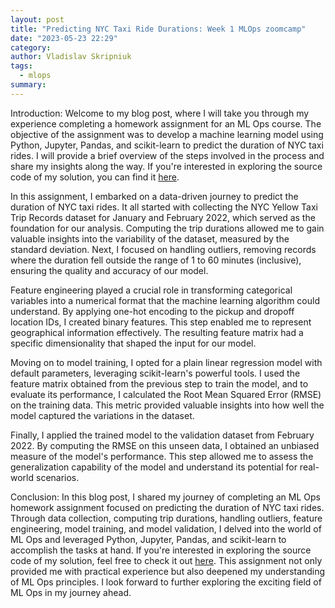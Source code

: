 ```yaml
---
layout: post
title: "Predicting NYC Taxi Ride Durations: Week 1 MLOps zoomcamp"
date: "2023-05-23 22:29"
category: 
author: Vladislav Skripniuk
tags:
  - mlops
summary: 
---
```


Introduction:
Welcome to my blog post, where I will take you through my experience completing a homework assignment for an ML Ops course. The objective of the assignment was to develop a machine learning model using Python, Jupyter, Pandas, and scikit-learn to predict the duration of NYC taxi rides. I will provide a brief overview of the steps involved in the process and share my insights along the way. If you're interested in exploring the source code of my solution, you can find it [here](https://github.com/VladSkripniuk/mlops-zoomcamp/).

In this assignment, I embarked on a data-driven journey to predict the duration of NYC taxi rides. It all started with collecting the NYC Yellow Taxi Trip Records dataset for January and February 2022, which served as the foundation for our analysis. Computing the trip durations allowed me to gain valuable insights into the variability of the dataset, measured by the standard deviation. Next, I focused on handling outliers, removing records where the duration fell outside the range of 1 to 60 minutes (inclusive), ensuring the quality and accuracy of our model.

Feature engineering played a crucial role in transforming categorical variables into a numerical format that the machine learning algorithm could understand. By applying one-hot encoding to the pickup and dropoff location IDs, I created binary features. This step enabled me to represent geographical information effectively. The resulting feature matrix had a specific dimensionality that shaped the input for our model.

Moving on to model training, I opted for a plain linear regression model with default parameters, leveraging scikit-learn's powerful tools. I used the feature matrix obtained from the previous step to train the model, and to evaluate its performance, I calculated the Root Mean Squared Error (RMSE) on the training data. This metric provided valuable insights into how well the model captured the variations in the dataset.

Finally, I applied the trained model to the validation dataset from February 2022. By computing the RMSE on this unseen data, I obtained an unbiased measure of the model's performance. This step allowed me to assess the generalization capability of the model and understand its potential for real-world scenarios.

Conclusion:
In this blog post, I shared my journey of completing an ML Ops homework assignment focused on predicting the duration of NYC taxi rides. Through data collection, computing trip durations, handling outliers, feature engineering, model training, and model validation, I delved into the world of ML Ops and leveraged Python, Jupyter, Pandas, and scikit-learn to accomplish the tasks at hand. If you're interested in exploring the source code of my solution, feel free to check it out [here](https://github.com/VladSkripniuk/mlops-zoomcamp/). This assignment not only provided me with practical experience but also deepened my understanding of ML Ops principles. I look forward to further exploring the exciting field of ML Ops in my journey ahead.